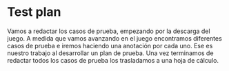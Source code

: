 # Test plan

Vamos a redactar los casos de prueba, empezando por la descarga del juego. A medida que vamos avanzando en el juego encontramos diferentes casos de prueba e iremos haciendo una anotación por cada uno. Ese es nuestro trabajo al desarrollar un plan de prueba. Una vez terminamos de redactar todos los casos de prueba los trasladamos a una hoja de cálculo.